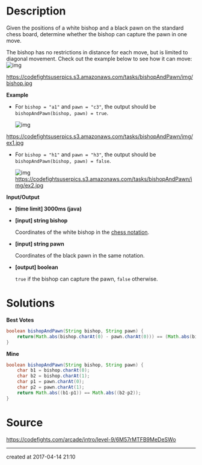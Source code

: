 # Description

Given the positions of a white bishop and a black pawn on the standard chess board, determine whether the bishop can capture the pawn in one move.

The bishop has no restrictions in distance for each move, but is 
limited to diagonal movement. Check out the example below to see how it 
can move:
![img](https://codefightsuserpics.s3.amazonaws.com/tasks/bishopAndPawn/img/bishop.jpg?_tm=1486560043503)

https://codefightsuserpics.s3.amazonaws.com/tasks/bishopAndPawn/img/bishop.jpg

**Example**

- For `bishop = "a1"` and `pawn = "c3"`, the output should be
  `bishopAndPawn(bishop, pawn) = true`.

  ![img](https://codefightsuserpics.s3.amazonaws.com/tasks/bishopAndPawn/img/ex1.jpg?_tm=1486560043684)

https://codefightsuserpics.s3.amazonaws.com/tasks/bishopAndPawn/img/ex1.jpg

- For `bishop = "h1"` and `pawn = "h3"`, the output should be
  `bishopAndPawn(bishop, pawn) = false`.

  ![img](https://codefightsuserpics.s3.amazonaws.com/tasks/bishopAndPawn/img/ex2.jpg?_tm=1486560043835)
  https://codefightsuserpics.s3.amazonaws.com/tasks/bishopAndPawn/img/ex2.jpg

**Input/Output**

- **[time limit] 3000ms (java)**


- **[input] string bishop**

  Coordinates of the white bishop in the [chess notation](keyword://chess-notation).

- **[input] string pawn**

  Coordinates of the black pawn in the same notation.

- **[output] boolean**

  `true` if the bishop can capture the pawn, `false` otherwise.

# Solutions

**Best Votes**

``` java
boolean bishopAndPawn(String bishop, String pawn) {
    return(Math.abs(bishop.charAt(0) - pawn.charAt(0))) == (Math.abs(bishop.charAt(1) - pawn.charAt(1)));
}
```

**Mine**

``` java
boolean bishopAndPawn(String bishop, String pawn) {
    char b1 = bishop.charAt(0);
    char b2 = bishop.charAt(1);
    char p1 = pawn.charAt(0);
    char p2 = pawn.charAt(1);
    return Math.abs((b1-p1)) == Math.abs((b2-p2));
}
```

# Source

https://codefights.com/arcade/intro/level-9/6M57rMTFB9MeDeSWo

---

created at 2017-04-14 21:10 